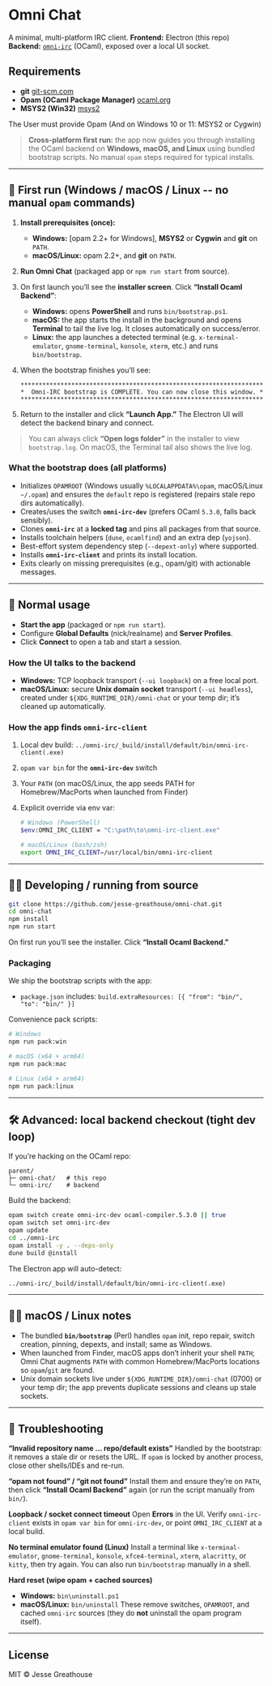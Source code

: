 # Omni Chat

A minimal, multi-platform IRC client.
**Frontend:** Electron (this repo)
**Backend:** [`omni-irc`](https://github.com/jesse-greathouse/omni-irc) (OCaml), exposed over a local UI socket.

## Requirements

- **git** [git-scm.com](https://git-scm.com/)
- **Opam (OCaml Package Manager)** [ocaml.org](https://opam.ocaml.org/)
- **MSYS2 (Win32)** [msys2](https://www.msys2.org/)

The User must provide Opam (And on Windows 10 or 11: MSYS2 or Cygwin)

> **Cross-platform first run:** the app now guides you through installing the OCaml backend on **Windows, macOS, and Linux** using bundled bootstrap scripts. No manual `opam` steps required for typical installs.

---

## 🚀 First run (Windows / macOS / Linux -- no manual `opam` commands)

1. **Install prerequisites (once):**

   * **Windows:** \[opam 2.2+ for Windows], **MSYS2** or **Cygwin** and **git** on `PATH`.
   * **macOS/Linux:** opam 2.2+, and **git** on `PATH`.

2. **Run Omni Chat** (packaged app or `npm run start` from source).

3. On first launch you’ll see the **installer screen**. Click **“Install Ocaml Backend”**:

   * **Windows:** opens **PowerShell** and runs `bin/bootstrap.ps1`.
   * **macOS:** the app starts the install in the background and opens **Terminal** to tail the live log. It closes automatically on success/error.
   * **Linux:** the app launches a detected terminal (e.g. `x-terminal-emulator`, `gnome-terminal`, `konsole`, `xterm`, etc.) and runs `bin/bootstrap`.

4. When the bootstrap finishes you’ll see:

   ```text
   *******************************************************************
   *  Omni-IRC bootstrap is COMPLETE. You can now close this window. *
   *******************************************************************
   ```

5. Return to the installer and click **“Launch App.”** The Electron UI will detect the backend binary and connect.

> You can always click **“Open logs folder”** in the installer to view `bootstrap.log`. On macOS, the Terminal tail also shows the live log.

### What the bootstrap does (all platforms)

* Initializes `OPAMROOT` (Windows usually `%LOCALAPPDATA%\opam`, macOS/Linux `~/.opam`) and ensures the `default` repo is registered (repairs stale repo dirs automatically).
* Creates/uses the switch **`omni-irc-dev`** (prefers OCaml `5.3.0`, falls back sensibly).
* Clones **`omni-irc`** at a **locked tag** and pins all packages from that source.
* Installs toolchain helpers (`dune`, `ocamlfind`) and an extra dep (`yojson`).
* Best-effort system dependency step (`--depext-only`) where supported.
* Installs **`omni-irc-client`** and prints its install location.
* Exits clearly on missing prerequisites (e.g., opam/git) with actionable messages.

---

## 🧭 Normal usage

* **Start the app** (packaged or `npm run start`).
* Configure **Global Defaults** (nick/realname) and **Server Profiles**.
* Click **Connect** to open a tab and start a session.

### How the UI talks to the backend

* **Windows:** TCP loopback transport (`--ui loopback`) on a free local port.
* **macOS/Linux:** secure **Unix domain socket** transport (`--ui headless`), created under `${XDG_RUNTIME_DIR}/omni-chat` or your temp dir; it’s cleaned up automatically.

### How the app finds `omni-irc-client`

1. Local dev build: `../omni-irc/_build/install/default/bin/omni-irc-client(.exe)`
2. `opam var bin` for the **`omni-irc-dev`** switch
3. Your `PATH` (on macOS/Linux, the app seeds PATH for Homebrew/MacPorts when launched from Finder)
4. Explicit override via env var:

   ```bash
   # Windows (PowerShell)
   $env:OMNI_IRC_CLIENT = "C:\path\to\omni-irc-client.exe"

   # macOS/Linux (bash/zsh)
   export OMNI_IRC_CLIENT=/usr/local/bin/omni-irc-client
   ```

---

## 🧑‍💻 Developing / running from source

```bash
git clone https://github.com/jesse-greathouse/omni-chat.git
cd omni-chat
npm install
npm run start
```

On first run you’ll see the installer. Click **“Install Ocaml Backend.”**

### Packaging

We ship the bootstrap scripts with the app:

* `package.json` includes:
  `build.extraResources: [{ "from": "bin/", "to": "bin/" }]`

Convenience pack scripts:

```bash
# Windows
npm run pack:win

# macOS (x64 + arm64)
npm run pack:mac

# Linux (x64 + arm64)
npm run pack:linux
```

---

## 🛠️ Advanced: local backend checkout (tight dev loop)

If you’re hacking on the OCaml repo:

```
parent/
├─ omni-chat/   # this repo
└─ omni-irc/    # backend
```

Build the backend:

```bash
opam switch create omni-irc-dev ocaml-compiler.5.3.0 || true
opam switch set omni-irc-dev
opam update
cd ../omni-irc
opam install -y . --deps-only
dune build @install
```

The Electron app will auto-detect:

```
../omni-irc/_build/install/default/bin/omni-irc-client(.exe)
```

---

## 🍎🐧 macOS / Linux notes

* The bundled **`bin/bootstrap`** (Perl) handles `opam` init, repo repair, switch creation, pinning, depexts, and install; same as Windows.
* When launched from Finder, macOS apps don’t inherit your shell `PATH`; Omni Chat augments `PATH` with common Homebrew/MacPorts locations so `opam`/`git` are found.
* Unix domain sockets live under `${XDG_RUNTIME_DIR}/omni-chat` (0700) or your temp dir; the app prevents duplicate sessions and cleans up stale sockets.

---

## 🧯 Troubleshooting

**“Invalid repository name … repo/default exists”**
Handled by the bootstrap: it removes a stale dir or resets the URL. If `opam` is locked by another process, close other shells/IDEs and re-run.

**“opam not found” / “git not found”**
Install them and ensure they’re on `PATH`, then click **“Install Ocaml Backend”** again (or run the script manually from `bin/`).

**Loopback / socket connect timeout**
Open **Errors** in the UI. Verify `omni-irc-client` exists in `opam var bin` for `omni-irc-dev`, or point `OMNI_IRC_CLIENT` at a local build.

**No terminal emulator found (Linux)**
Install a terminal like `x-terminal-emulator`, `gnome-terminal`, `konsole`, `xfce4-terminal`, `xterm`, `alacritty`, or `kitty`, then try again. You can also run `bin/bootstrap` manually in a shell.

**Hard reset (wipe opam + cached sources)**

* **Windows:** `bin\uninstall.ps1`
* **macOS/Linux:** `bin/uninstall`
  These remove switches, `OPAMROOT`, and cached `omni-irc` sources (they do **not** uninstall the opam program itself).

---

## License

MIT © Jesse Greathouse
